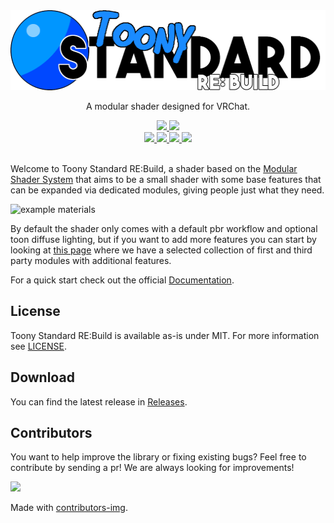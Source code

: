 <div align="center">
  <a href="https://github.com/VRLabs/Toony-Standard-Rebuild">
    <img alt="Toony Standard RE:Build" height="128" src="Editor/Resources/TSR/Logo.png">
  </a>
  <p>
     A modular shader designed for VRChat.
  </p>

  <a href="https://github.com/VRLabs/Toony-Standard-Rebuild/releases/latest">
    <img src="https://img.shields.io/github/v/release/VRLabs/Toony-Standard-Rebuild.svg?style=flat-square">
  </a>
  <a href="https://github.com/VRLabs/Toony-Standard-Rebuild/releases/latest">
    <img src="https://img.shields.io/badge/Unity-2019.4-green.svg?style=flat-square">
  </a>
  <br />
  <a href="https://github.com/VRLabs/Toony-Standard-Rebuild/issues">
    <img src="https://img.shields.io/github/issues-raw/VRLabs/Toony-Standard-Rebuild.svg?style=flat-square">
  </a>
  <a href="https://github.com/VRLabs/Toony-Standard-Rebuild/issues?q=is%3Aissue+is%3Aclosed">
    <img src="https://img.shields.io/github/issues-closed-raw/VRLabs/Toony-Standard-Rebuild.svg?style=flat-square">
  </a>
  <a href="https://github.com/VRLabs/Toony-Standard-Rebuild/pull">
    <img src="https://img.shields.io/github/issues-pr-raw/VRLabs/Toony-Standard-Rebuild.svg?style=flat-square">
  </a>
  <a href="https://github.com/VRLabs/Toony-Standard-Rebuild/pulls?q=is%3Apr+is%3Aclosed">
    <img src="https://img.shields.io/github/issues-pr-closed-raw/VRLabs/Toony-Standard-Rebuild.svg?style=flat-square">
  </a>
  <br />
  <br />
</div>

Welcome to Toony Standard RE:Build, a shader based on the [Modular Shader System](https://github.com/VRLabs/Modular-Shader-System/) that aims to be a small shader with some base features that can be expanded via dedicated modules, giving people just what they need.

![example materials](notyet)

By default the shader only comes with a default pbr workflow and optional toon diffuse lighting, but if you want to add more features you can start by looking at [this page](notyet) where we have a selected collection of first and third party modules with additional features.

For a quick start check out the official [Documentation](https://tsr.vrlabs.dev).

## License

Toony Standard RE:Build is available as-is under MIT. For more information see [LICENSE](https://github.com/VRLabs/Toony-Standard-Rebuild/blob/master/LICENSE).

## Download

You can find the latest release in [Releases](https://github.com/VRLabs/Toony-Standard-Rebuild/releases/latest).

## Contributors

You want to help improve the library or fixing existing bugs? Feel free to contribute by sending a pr! We are always looking for improvements!

<a href="https://github.com/VRLabs/Toony-Standard-Rebuild/graphs/contributors">
  <img src="https://contributors-img.web.app/image?repo=VRLabs/Toony-Standard-Rebuild" />
</a>

Made with [contributors-img](https://contributors-img.web.app).
